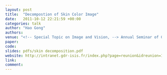 ```yaml
---
layout: post
title:  "Decompostion of Skin Color Image"
date:   2011-10-12 22:21:59 +00:00
categories: talk
author: "Hao Gong"
authors: 
venue: "<!-- Special Topic on Image and Vision, --> Annual Seminar of GdR ISIS (Groupement de Recherche, Information Signal Image viSion), Paris"
paper: 
code:
slides: pdfs/skin decomposition.pdf
website: http://intranet.gdr-isis.fr/index.php?page=reunion&idreunion=150
link: 
comment:
---
```


